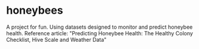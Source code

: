 # honeybees
A project for fun. Using datasets designed to monitor and predict honeybee health. Reference article: "Predicting Honeybee Health: The Healthy Colony Checklist, Hive Scale and Weather Data"
